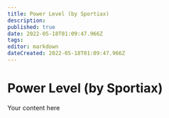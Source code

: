 ```yaml
---
title: Power Level (by Sportiax)
description: 
published: true
date: 2022-05-18T01:09:47.966Z
tags: 
editor: markdown
dateCreated: 2022-05-18T01:09:47.966Z
---
```


# Power Level (by Sportiax)
Your content here